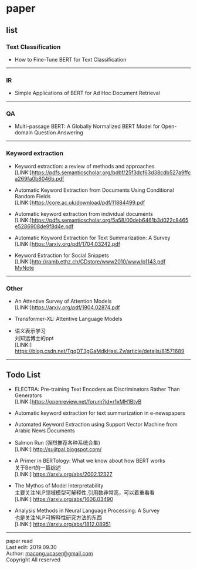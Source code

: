 # paper   


## list  

### Text Classification  
- How to Fine-Tune BERT for Text Classification   

----

### IR  
- Simple Applications of BERT for Ad Hoc Document Retrieval   

---

### QA  
- Multi-passage BERT: A Globally Normalized BERT Model for Open-domain Question Answering  

---

### Keyword extraction  
- Keyword extraction: a review of methods and approaches  
[LINK:]https://pdfs.semanticscholar.org/bdbf/25f3dcf63d38cdb527a9ffca269fa0b8046b.pdf  

- Automatic Keyword Extraction from Documents Using Conditional
Random Fields   
[LINK:]https://core.ac.uk/download/pdf/11884499.pdf  

- Automatic keyword extraction from individual documents  
[LINK:]https://pdfs.semanticscholar.org/5a58/00deb6461b3d022c8465e5286908de9f8d4e.pdf  

- Automatic Keyword Extraction for Text Summarization: A Survey  
[LINK:]https://arxiv.org/pdf/1704.03242.pdf  

- Keyword Extraction for Social Snippets  
[LINK:]http://ramb.ethz.ch/CDstore/www2010/www/p1143.pdf   
[MyNote](./keyword_extraction/Keyword_Extraction_for_Social_Snippets.md)  



--- 

### Other  
- An Attentive Survey of Attention Models   
[LINK:]https://arxiv.org/pdf/1904.02874.pdf  

- Transformer-XL: Attentive Language Models  

- 语义表示学习  
刘知远博士的ppt  
[LINK:] https://blog.csdn.net/TgqDT3gGaMdkHasLZv/article/details/81571689


-------

## Todo List
- ELECTRA: Pre-training Text Encoders as Discriminators Rather Than Generators   
[LINK:]https://openreview.net/forum?id=r1xMH1BtvB  

- Automatic keyword extraction for text summarization in e-newspapers  

- Automated Keyword Extraction using Support Vector Machine from Arabic News Documents  

- Salmon Run (强烈推荐各种系统合集)  
[LINK:] http://sujitpal.blogspot.com/  


- A Primer in BERTology: What we know about how BERT works  
关于Bert的一篇综述  
[LINK:] https://arxiv.org/abs/2002.12327  

- The Mythos of Model Interpretability  
主要关注NLP领域模型可解释性,引用数非常高，可以着重看看     
[LINK:] https://arxiv.org/abs/1606.03490  

- Analysis Methods in Neural Language Processing: A Survey  
也是关注NLP可解释性研究方法的东西  
[LINK:] https://arxiv.org/abs/1812.08951   


-------
paper read   
Last edit: 2019.09.30    
Author: macong.ucaser@gmail.com   
Copyright All reserved    
